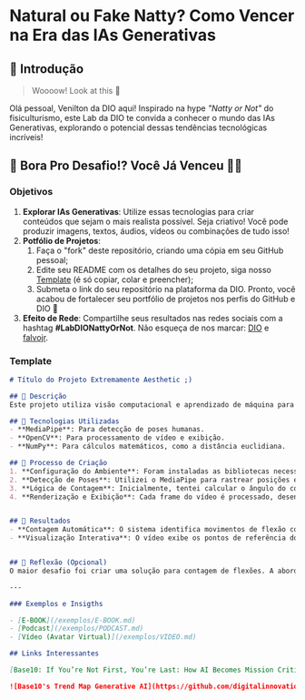 # Natural ou Fake Natty? Como Vencer na Era das IAs Generativas

## 🚀 Introdução

> Woooow! Look at this 👀

Olá pessoal, Venilton da DIO aqui! Inspirado na hype _"Natty or Not"_ do fisiculturismo, este Lab da DIO te convida a conhecer o mundo das IAs Generativas, explorando o potencial dessas tendências tecnológicas incríveis!

## 🎯 Bora Pro Desafio!? Você Já Venceu 💪🤓

### Objetivos

1. **Explorar IAs Generativas**: Utilize essas tecnologias para criar conteúdos que sejam o mais realista possível. Seja criativo! Você pode produzir imagens, textos, áudios, vídeos ou combinações de tudo isso!
1. **Potfólio de Projetos**:
    1. Faça o "fork" deste repositório, criando uma cópia em seu GitHub pessoal;
    2. Edite seu README com os detalhes do seu projeto, siga nosso [Template](#template) (é só copiar, colar e preencher);
    3. Submeta o link do seu repositório na plataforma da DIO. Pronto, você acabou de fortalecer seu portfólio de projetos nos perfis do GitHub e DIO 🚀
1. **Efeito de Rede**: Compartilhe seus resultados nas redes sociais com a hashtag **#LabDIONattyOrNot**. Não esqueça de nos marcar: [DIO](https://www.linkedin.com/school/dio-makethechange) e [falvojr](https://www.linkedin.com/in/falvojr).

### Template

```markdown
# Título do Projeto Extremamente Aesthetic ;)

## 📒 Descrição
Este projeto utiliza visão computacional e aprendizado de máquina para contar flexões automaticamente a partir de um vídeo. A aplicação emprega a biblioteca **MediaPipe** para detecção de poses e **OpenCV** para processamento de imagens. O objetivo é explorar o uso de IA generativa para criar um assistente fitness interativo.

## 🤖 Tecnologias Utilizadas
- **MediaPipe**: Para detecção de poses humanas.
- **OpenCV**: Para processamento de vídeo e exibição.
- **NumPy**: Para cálculos matemáticos, como a distância euclidiana.

## 🧐 Processo de Criação
1. **Configuração do Ambiente**: Foram instaladas as bibliotecas necessárias para lidar com vídeos e a detecção de poses.
2. **Detecção de Poses**: Utilizei o MediaPipe para rastrear posições específicas no corpo (nariz e pulso) durante a execução de flexões.
3. **Lógica de Contagem**: Inicialmente, tentei calcular o ângulo do cotovelo, mas ajustei para medir a distância euclidiana entre o nariz e o pulso, garantindo maior precisão na contagem das flexões.
4. **Renderização e Exibição**: Cada frame do vídeo é processado, desenhado e exibido com a contagem atual de flexões.


## 🚀 Resultados
- **Contagem Automática**: O sistema identifica movimentos de flexão com base na proximidade do nariz e do pulso, atualizando a contagem em tempo real.
- **Visualização Interativa**: O vídeo exibe os pontos de referência do corpo e o contador de flexões, tornando a experiência intuitiva.


## 💭 Reflexão (Opcional)
O maior desafio foi criar uma solução para contagem de flexões. A abordagem inicial baseada em ângulos não era suficientemente precisa, mas o uso da distância euclidiana se mostrou eficaz. Este projeto demonstra o potencial da IA em aplicações de monitoramento fitness, com possibilidades futuras de integração em academias e assistentes virtuais de treino.

---

### Exemplos e Insigths

- [E-BOOK](/exemplos/E-BOOK.md)
- [Podcast](/exemplos/PODCAST.md)
- [Vídeo (Avatar Virtual)](/exemplos/VIDEO.md)

## Links Interessantes

[Base10: If You’re Not First, You’re Last: How AI Becomes Mission Critical](https://base10.vc/post/generative-ai-mission-critical/)

![Base10's Trend Map Generative AI](https://github.com/digitalinnovationone/lab-natty-or-not/assets/730492/f4df26e8-f8f7-4419-8252-c69d73ea930c)
